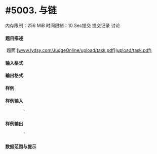 
# #5003. 与链
内存限制：256 MiB 时间限制：10 Sec提交 提交记录 讨论
#### 题目描述
 题面:[www.lydsy.com/JudgeOnline/upload/task.pdf](upload/task.pdf)
#### 输入格式

#### 输出格式

#### 样例

#### 样例输入

			`
#### 样例输出

			`
#### 数据范围与提示

